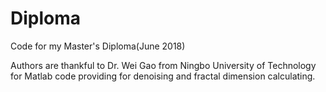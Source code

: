 # Diploma
Code for my Master's Diploma(June 2018)

Authors are thankful to Dr. Wei Gao from Ningbo University of Technology for Matlab code providing for denoising and fractal dimension calculating.
